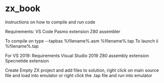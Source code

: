 # zx_book
Instructions on how to compile and run code

Requirements:
VS Code
Pasmo extension
Z80 assembler

To compile on type --tapbas %filename%.asm %filename%.tap
To launch
ii %filename%.tap

For VS 2019:
Requirements
Visual Studio 2019
Z80 assembly extension
Specnetide extension

Create Empty ZX project and add files to solution, right click on main source file and load into emulator or right click the .tap file and run into emulator 
